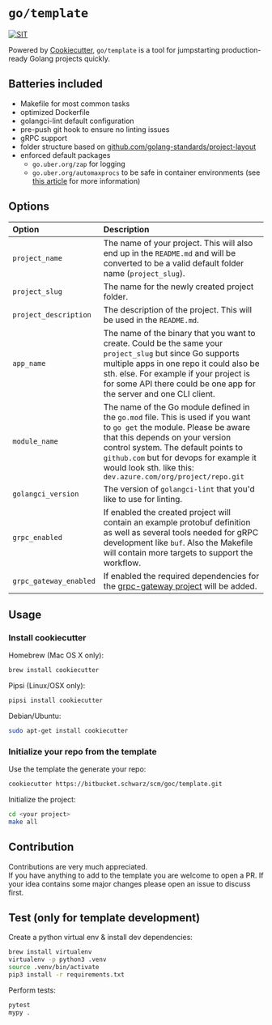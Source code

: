 # `go/template`

[![SIT](https://img.shields.io/badge/SIT-awesome-blueviolet.svg)](https://jobs.schwarz)

Powered by [Cookiecutter](https://github.com/cookiecutter/cookiecutter), `go/template` is a tool for jumpstarting production-ready Golang projects quickly.

## Batteries included

- Makefile for most common tasks
- optimized Dockerfile
- golangci-lint default configuration
- pre-push git hook to ensure no linting issues
- gRPC support
- folder structure based on [github.com/golang-standards/project-layout](https://github.com/golang-standards/project-layout)
- enforced default packages
  - `go.uber.org/zap` for logging
  - `go.uber.org/automaxprocs` to be safe in container environments (see [this article](https://martin.baillie.id/wrote/gotchas-in-the-go-network-packages-defaults/#bonus-gomaxprocs-containers-and-the-cfs) for more information)
  
## Options

| Option                 | Description                                                                                                                                                                                                                                                                                                 |
| :--------------------- | :---------------------------------------------------------------------------------------------------------------------------------------------------------------------------------------------------------------------------------------------------------------------------------------------------------- |
| `project_name`         | The name of your project. This will also end up in the `README.md` and will be converted to be a valid default folder name (`project_slug`).                                                                                                                                                                |
| `project_slug`         | The name for the newly created project folder.                                                                                                                                                                                                                                                              |
| `project_description`  | The description of the project. This will be used in the `README.md`.                                                                                                                                                                                                                                       |
| `app_name`             | The name of the binary that you want to create. Could be the same your `project_slug` but since Go supports multiple apps in one repo it could also be sth. else. For example if your project is for some API there could be one app for the server and one CLI client.                                     |
| `module_name`          | The name of the Go module defined in the `go.mod` file. This is used if you want to `go get` the module. Please be aware that this depends on your version control system. The default points to `github.com` but for devops for example it would look sth. like this: `dev.azure.com/org/project/repo.git` |
| `golangci_version`     | The version of `golangci-lint` that you'd like to use for linting.                                                                                                                                                                                                                                          |
| `grpc_enabled`         | If enabled the created project will contain an example protobuf definition as well as several tools needed for gRPC development like `buf`. Also the Makefile will contain more targets to support the workflow.                                                                                            |
| `grpc_gateway_enabled` | If enabled the required dependencies for the [grpc-gateway project](https://github.com/grpc-ecosystem/grpc-gateway) will be added.                                                                                                                                                                          |

## Usage

### Install cookiecutter

Homebrew (Mac OS X only):

```bash
brew install cookiecutter
```

Pipsi (Linux/OSX only):

```bash
pipsi install cookiecutter
```

Debian/Ubuntu:

```bash
sudo apt-get install cookiecutter
```

### Initialize your repo from the template

Use the template the generate your repo:

```bash
cookiecutter https://bitbucket.schwarz/scm/goc/template.git
```

Initialize the project:

```bash
cd <your project>
make all
```

## Contribution

Contributions are very much appreciated.  
If you have anything to add to the template you are welcome to open a PR.
If your idea contains some major changes please open an issue to discuss first.

## Test (only for template development)

Create a python virtual env & install dev dependencies:

```bash
brew install virtualenv
virtualenv -p python3 .venv
source .venv/bin/activate
pip3 install -r requirements.txt
```

Perform tests:

```bash
pytest
mypy .
```
